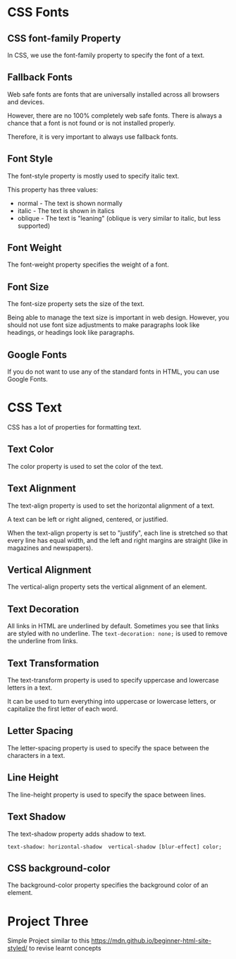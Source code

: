 # CSS Fonts

## CSS font-family Property

In CSS, we use the font-family property to specify the font of a text.

## Fallback Fonts

Web safe fonts are fonts that are universally installed across all browsers and devices.

However, there are no 100% completely web safe fonts. There is always a chance that a font is not found or is not installed properly.

Therefore, it is very important to always use fallback fonts.

## Font Style

The font-style property is mostly used to specify italic text.

This property has three values:

- normal - The text is shown normally
- italic - The text is shown in italics
- oblique - The text is "leaning" (oblique is very similar to italic, but less supported)

## Font Weight

The font-weight property specifies the weight of a font.

## Font Size

The font-size property sets the size of the text.

Being able to manage the text size is important in web design. However, you should not use font size adjustments to make paragraphs look like headings, or headings look like paragraphs.

## Google Fonts

If you do not want to use any of the standard fonts in HTML, you can use Google Fonts.

# CSS Text

CSS has a lot of properties for formatting text.

## Text Color

The color property is used to set the color of the text.

## Text Alignment

The text-align property is used to set the horizontal alignment of a text.

A text can be left or right aligned, centered, or justified.

When the text-align property is set to "justify", each line is stretched so that every line has equal width, and the left and right margins are straight (like in magazines and newspapers).

## Vertical Alignment

The vertical-align property sets the vertical alignment of an element.

## Text Decoration

All links in HTML are underlined by default. Sometimes you see that links are styled with no underline. The `text-decoration: none;` is used to remove the underline from links.

## Text Transformation

The text-transform property is used to specify uppercase and lowercase letters in a text.

It can be used to turn everything into uppercase or lowercase letters, or capitalize the first letter of each word.

## Letter Spacing

The letter-spacing property is used to specify the space between the characters in a text.

## Line Height

The line-height property is used to specify the space between lines.

## Text Shadow

The text-shadow property adds shadow to text.

`text-shadow: horizontal-shadow  vertical-shadow [blur-effect] color;`

## CSS background-color

The background-color property specifies the background color of an element.

# Project Three

Simple Project similar to this https://mdn.github.io/beginner-html-site-styled/ to revise learnt concepts

